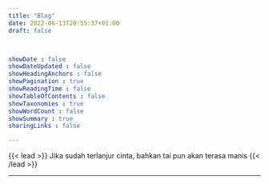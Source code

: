 ```yaml
---
title: "Blog"
date: 2022-06-13T20:55:37+01:00
draft: false



showDate : false
showDateUpdated : false
showHeadingAnchors : false
showPagination : true
showReadingTime : false
showTableOfContents : false
showTaxonomies : true 
showWordCount : false
showSummary : true
sharingLinks : false

---
```


{{< lead >}}
Jika sudah terlanjur cinta, bahkan tai pun akan terasa manis
{{< /lead >}}

---